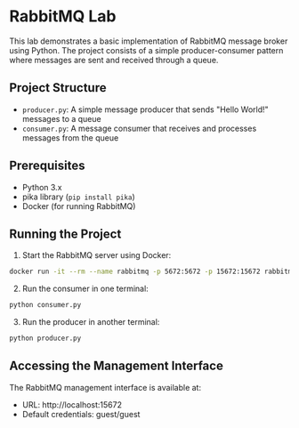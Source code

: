 # RabbitMQ Lab

This lab demonstrates a basic implementation of RabbitMQ message broker using Python. The project consists of a simple producer-consumer pattern where messages are sent and received through a queue.

## Project Structure

- `producer.py`: A simple message producer that sends "Hello World!" messages to a queue
- `consumer.py`: A message consumer that receives and processes messages from the queue

## Prerequisites

- Python 3.x
- pika library (`pip install pika`)
- Docker (for running RabbitMQ)

## Running the Project

1. Start the RabbitMQ server using Docker:

```bash
docker run -it --rm --name rabbitmq -p 5672:5672 -p 15672:15672 rabbitmq:4-management
```

2. Run the consumer in one terminal:

```bash
python consumer.py
```

3. Run the producer in another terminal:

```bash
python producer.py
```

## Accessing the Management Interface

The RabbitMQ management interface is available at:

- URL: http://localhost:15672
- Default credentials: guest/guest
